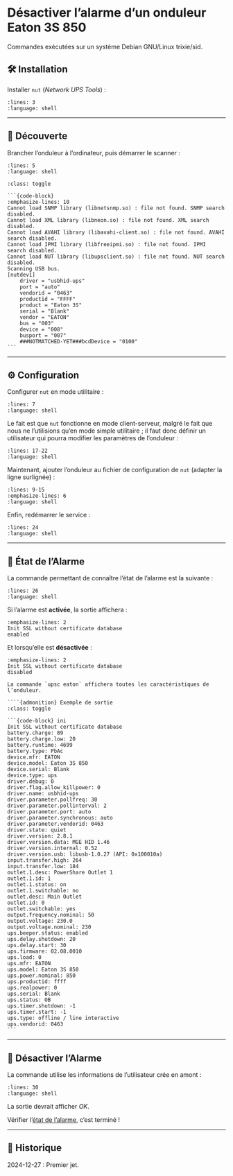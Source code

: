 # Désactiver l’alarme d’un onduleur Eaton 3S 850

Commandes exécutées sur un système Debian GNU/Linux trixie/sid.

## 🛠️ Installation

Installer `nut` (*Network UPS Tools*) :

```{literalinclude} snippets/desactiver-alarme-onduleur-eaton-3s-850.sh
:lines: 3
:language: shell
```

---

## 🔭 Découverte

Brancher l’onduleur à l’ordinateur, puis démarrer le scanner :

```{literalinclude} snippets/desactiver-alarme-onduleur-eaton-3s-850.sh
:lines: 5
:language: shell
```

````{admonition} Exemple de sortie
:class: toggle

```{code-block}
:emphasize-lines: 10
Cannot load SNMP library (libnetsnmp.so) : file not found. SNMP search disabled.
Cannot load XML library (libneon.so) : file not found. XML search disabled.
Cannot load AVAHI library (libavahi-client.so) : file not found. AVAHI search disabled.
Cannot load IPMI library (libfreeipmi.so) : file not found. IPMI search disabled.
Cannot load NUT library (libupsclient.so) : file not found. NUT search disabled.
Scanning USB bus.
[nutdev1]
    driver = "usbhid-ups"
    port = "auto"
    vendorid = "0463"
    productid = "FFFF"
    product = "Eaton 3S"
    serial = "Blank"
    vendor = "EATON"
    bus = "003"
    device = "008"
    busport = "007"
    ###NOTMATCHED-YET###bcdDevice = "0100"
```
````

---

## ⚙️ Configuration

Configurer `nut` en mode utilitaire :

```{literalinclude} snippets/desactiver-alarme-onduleur-eaton-3s-850.sh
:lines: 7
:language: shell
```

Le fait est que `nut` fonctionne en mode client-serveur, malgré le fait que nous ne l’utilisions qu’en mode simple utilitaire ; il faut donc définir un utilisateur qui pourra modifier les paramètres de l’onduleur :

```{literalinclude} snippets/desactiver-alarme-onduleur-eaton-3s-850.sh
:lines: 17-22
:language: shell
```

Maintenant, ajouter l’onduleur au fichier de configuration de `nut` (adapter la ligne surlignée) :

```{literalinclude} snippets/desactiver-alarme-onduleur-eaton-3s-850.sh
:lines: 9-15
:emphasize-lines: 6
:language: shell
```

Enfin, redémarrer le service :

```{literalinclude} snippets/desactiver-alarme-onduleur-eaton-3s-850.sh
:lines: 24
:language: shell
```

---

## 👀 État de l’Alarme

La commande permettant de connaître l’état de l’alarme est la suivante :

```{literalinclude} snippets/desactiver-alarme-onduleur-eaton-3s-850.sh
:lines: 26
:language: shell
```

Si l’alarme est **activée**, la sortie affichera :

```{code-block}
:emphasize-lines: 2
Init SSL without certificate database
enabled
```

Et lorsqu’elle est **désactivée** :

```{code-block}
:emphasize-lines: 2
Init SSL without certificate database
disabled
```

`````{tip}
La commande `upsc eaton` affichera toutes les caractéristiques de l’onduleur.

````{admonition} Exemple de sortie
:class: toggle

```{code-block} ini
Init SSL without certificate database
battery.charge: 89
battery.charge.low: 20
battery.runtime: 4699
battery.type: PbAc
device.mfr: EATON
device.model: Eaton 3S 850 
device.serial: Blank
device.type: ups
driver.debug: 0
driver.flag.allow_killpower: 0
driver.name: usbhid-ups
driver.parameter.pollfreq: 30
driver.parameter.pollinterval: 2
driver.parameter.port: auto
driver.parameter.synchronous: auto
driver.parameter.vendorid: 0463
driver.state: quiet
driver.version: 2.8.1
driver.version.data: MGE HID 1.46
driver.version.internal: 0.52
driver.version.usb: libusb-1.0.27 (API: 0x100010a)
input.transfer.high: 264
input.transfer.low: 184
outlet.1.desc: PowerShare Outlet 1
outlet.1.id: 1
outlet.1.status: on
outlet.1.switchable: no
outlet.desc: Main Outlet
outlet.id: 0
outlet.switchable: yes
output.frequency.nominal: 50
output.voltage: 230.0
output.voltage.nominal: 230
ups.beeper.status: enabled
ups.delay.shutdown: 20
ups.delay.start: 30
ups.firmware: 02.08.0010
ups.load: 0
ups.mfr: EATON
ups.model: Eaton 3S 850 
ups.power.nominal: 850
ups.productid: ffff
ups.realpower: 0
ups.serial: Blank
ups.status: OB
ups.timer.shutdown: -1
ups.timer.start: -1
ups.type: offline / line interactive
ups.vendorid: 0463
```
`````

---

## 🔕 Désactiver l’Alarme

La commande utilise les informations de l’utilisateur crée en amont :

```{literalinclude} snippets/desactiver-alarme-onduleur-eaton-3s-850.sh
:lines: 30
:language: shell
```

La sortie devrait afficher *OK*.

Vérifier l’[état de l’alarme](#etat-de-lalarme), c’est terminé !

---

## 📜 Historique

2024-12-27
: Premier jet.
